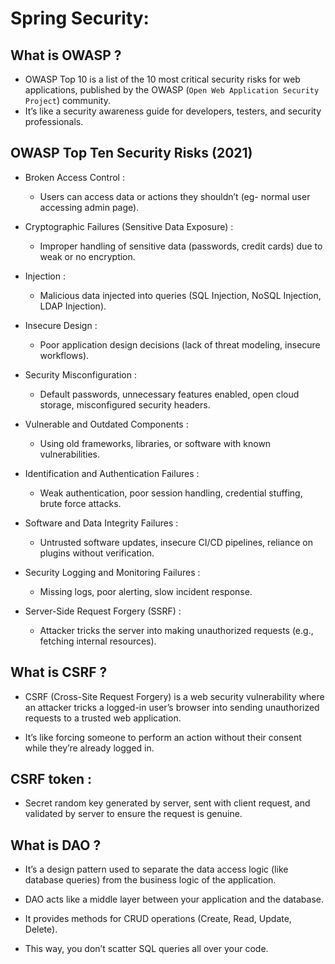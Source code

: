
# Spring Security:


## What is OWASP ? 

- OWASP Top 10 is a list of the 10 most critical security risks for web applications, published by the OWASP (`Open Web Application Security Project`) community. 
- It’s like a security awareness guide for developers, testers, and security professionals.



## OWASP Top Ten Security Risks (2021)

- Broken Access Control :

    - Users can access data or actions they shouldn’t (eg- normal user accessing admin page).

- Cryptographic Failures (Sensitive Data Exposure) :

    - Improper handling of sensitive data (passwords, credit cards) due to weak or no encryption.

- Injection :

    - Malicious data injected into queries (SQL Injection, NoSQL Injection, LDAP Injection).

- Insecure Design :

    - Poor application design decisions (lack of threat modeling, insecure workflows).

- Security Misconfiguration :

    - Default passwords, unnecessary features enabled, open cloud storage, misconfigured security headers.

- Vulnerable and Outdated Components :

    - Using old frameworks, libraries, or software with known vulnerabilities.

- Identification and Authentication Failures :

    - Weak authentication, poor session handling, credential stuffing, brute force attacks.

- Software and Data Integrity Failures :

    - Untrusted software updates, insecure CI/CD pipelines, reliance on plugins without verification.

- Security Logging and Monitoring Failures :

    - Missing logs, poor alerting, slow incident response.

- Server-Side Request Forgery (SSRF) :

    - Attacker tricks the server into making unauthorized requests (e.g., fetching internal resources).


## What is CSRF ?
- CSRF (Cross-Site Request Forgery) is a web security vulnerability where an attacker tricks a logged-in user’s browser into sending unauthorized requests to a trusted web application.

- It’s like forcing someone to perform an action without their consent while they’re already logged in.

## CSRF token :
- Secret random key generated by server, sent with client request, and validated by server to ensure the request is genuine.

## What is DAO ?
- It’s a design pattern used to separate the data access logic (like database queries) from the business logic of the application.

- DAO acts like a middle layer between your application and the database.

- It provides methods for CRUD operations (Create, Read, Update, Delete).

- This way, you don’t scatter SQL queries all over your code.
